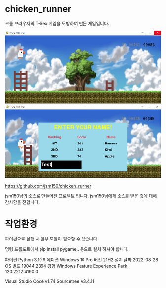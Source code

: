 # chicken_runner
크롬 브라우저의 T-Rex 게임을 모방하여 만든 게임입니다.

![Play](/ReadMe_Img/Play.png)
![Result](/ReadMe_Img/result_window.png)


https://github.com/jsm150/chicken_runner

jsm150님의 소스로 만들어진 프로젝트 입니다. jsm150님에게 소스를 받은 것에 대해 감사함을 전합니다.



# 작업환경

파이썬으로 실행 시 일부 모듈이 필요할 수 있습니다.

명령 프롬포트에서 pip install pygame.. 등으로 설치 하셔야 합니다.


파이썬  Python 3.10.9
에디션	Windows 10 Pro
버전	21H2
설치 날짜	‎2022-‎08-‎28
OS 빌드	19044.2364
경험	Windows Feature Experience Pack 120.2212.4190.0

Visual Studio Code v1.74
Sourcetree V3.4.11
